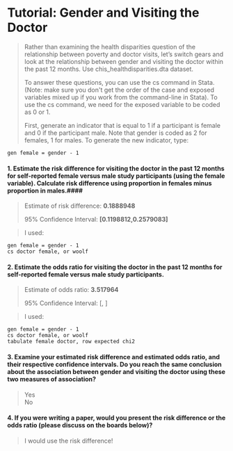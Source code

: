 # Tutorial: Gender and Visiting the Doctor #
> Rather than examining the health disparities question of the relationship between poverty and doctor visits, let’s switch gears and look at the relationship between gender and visiting the doctor within the past 12 months. Use chis_healthdisparities.dta dataset.  
>  
> To answer these questions, you can use the cs command in Stata. (Note: make sure you don't get the order of the case and exposed variables mixed up if you work from the command-line in Stata). To use the cs command, we need for the exposed variable to be coded as 0 or 1.  
>  
>  First, generate an indicator that is equal to 1 if a participant is female and 0 if the participant male. Note that gender is coded as 2 for females, 1 for males. To generate the new indicator, type:


	gen female = gender - 1


#### 1. Estimate the risk difference for visiting the doctor in the past 12 months for self-reported female versus male study participants (using the female variable). Calculate risk difference using proportion in females minus proportion in males.####
>  Estimate of risk difference: **0.1888948**  
>  
> 95% Confidence Interval: **[0.1198812,0.2579083]**

> I used:

	gen female = gender - 1
	cs doctor female, or woolf


#### 2. Estimate the odds ratio for visiting the doctor in the past 12 months for self-reported female versus male study participants. ####
> Estimate of odds ratio: **3.517964**  
>  
> 95% Confidence Interval: [, ]

> I used:

	gen female = gender - 1
	cs doctor female, or woolf
	tabulate female doctor, row expected chi2

#### 3. Examine your estimated risk difference and estimated odds ratio, and their respective confidence intervals. Do you reach the same conclusion about the association between gender and visiting the doctor using these two measures of association?  ####
> Yes  
> No


#### 4. If you were writing a paper, would you present the risk difference or the odds ratio (please discuss on the boards below)? ####
> I would use the risk difference!
